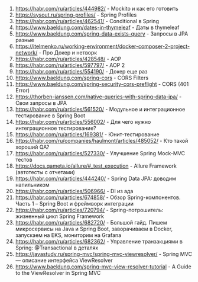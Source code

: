 1) https://habr.com/ru/articles/444982/ - Mockito и как его готовить
2) https://sysout.ru/spring-profiles/ - Spring Profiles
3) https://habr.com/ru/articles/462541/ - Conditional в Spring
4) https://www.baeldung.com/dates-in-thymeleaf - Даты в thymeleaf
5) https://www.baeldung.com/spring-data-exists-query - Запросы в JPA разные
6) https://itelmenko.ru/working-environment/docker-composer-2-project-network/ - Про Докер и нетворк
7) https://habr.com/ru/articles/428548/ - AOP
8) https://habr.com/ru/articles/597797/ - AOP 2
9) https://habr.com/ru/articles/554190/ - Докер еще раз
10) https://www.baeldung.com/spring-cors - CORS Filters
11) https://www.baeldung.com/spring-security-cors-preflight - CORS (401 Error)
12) https://thorben-janssen.com/native-queries-with-spring-data-jpa/ - Свои запросы в JPA
13) https://habr.com/ru/articles/561520/ - Модульное и интеграционное тестирование в Spring Boot
14) https://habr.com/ru/articles/556002/ - Для чего нужно интеграционное тестирование?
15) https://habr.com/ru/articles/169381/ - Юнит-тестирование
16) https://habr.com/ru/companies/haulmont/articles/485052/ - Кто такой хороший QA?
17) https://habr.com/ru/articles/527330/ - Улучшение Spring Mock-MVC тестов
18) https://docs.qameta.io/allure/#_test_execution - Allure Framework (автотесты с отчетами)
19) https://habr.com/ru/articles/444240/ - Spring Data JPA: доводим напильником
20) https://habr.com/ru/articles/506966/ - DI из ада
21) https://habr.com/ru/articles/674858/ - Обзор Spring-компонентов. Часть 1 – Spring Boot и фреймворк интеграции
22) https://habr.com/ru/articles/720794/ - Spring-потрошитель: жизненный цикл Spring Framework
23) https://habr.com/ru/articles/682720/ - Большой гайд. Пишем микросервисы на Java и Spring Boot, заворачиваем в Docker, запускаем на EKS, мониторим на Grafana
24) https://habr.com/ru/articles/682362/ - Управление транзакциями в Spring: @Transactional в деталях
25) https://javastudy.ru/spring-mvc/spring-mvc-viewresolver/ - Spring MVC — описание интерфейса ViewResolver
26) https://www.baeldung.com/spring-mvc-view-resolver-tutorial - A Guide to the ViewResolver in Spring MVC